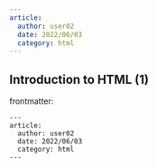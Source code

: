 ```yaml
---
article:
  author: user02
  date: 2022/06/03
  category: html
---
```

## Introduction to HTML (1)

frontmatter:

```
---
article:
  author: user02
  date: 2022/06/03
  category: html
---
```
